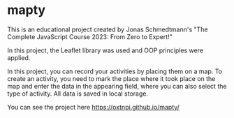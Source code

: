 # mapty
This is an educational project created by Jonas Schmedtmann's "The Complete JavaScript Course 2023: From Zero to Expert!"

In this project, the Leaflet library was used and OOP principles were applied.

In this project, you can record your activities by placing them on a map. To create an activity, you need to mark the place where it took place on the map and enter the data in the appearing field, where you can also select the type of activity. All data is saved in local storage.

You can see the project here https://oxtnpi.github.io/mapty/
